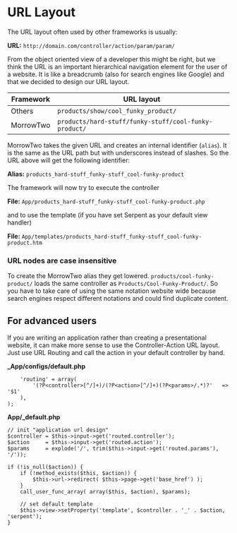 URL Layout
==========

The URL layout often used by other frameworks is usually:

**URL:** `http://domain.com/controller/action/param/param/`

From the object oriented view of a developer this might be right, but we think the URL is an important hierarchical navigation element for the user of a website.
It is like a breadcrumb (also for search engines like Google) and that we decided to design our URL layout.

Framework | URL layout
----------|------------
Others | `products/show/cool_funky_product/`
MorrowTwo | `products/hard-stuff/funky-stuff/cool-funky-product/`

MorrowTwo takes the given URL and creates an internal identifier (`alias`).
It is the same as the URL path but with underscores instead of slashes. So the URL above will get the following identifier:

**Alias:** `products_hard-stuff_funky-stuff_cool-funky-product`

The framework will now try to execute the controller

**File:** `App/products_hard-stuff_funky-stuff_cool-funky-product.php`

and to use the template (if you have set Serpent as your default view handler)

**File:** `App/templates/products_hard-stuff_funky-stuff_cool-funky-product.htm`

### URL nodes are case insensitive

To create the MorrowTwo alias they get lowered.
`products/cool-funky-product/` loads the same controller as `Products/Cool-Funky-Product/`.
So you have to take care of using the same notation website wide because search engines respect different notations and could find duplicate content. 


For advanced users
------------------

If you are writing an application rather than creating a presentational website, it can make more sense to use the Controller-Action URL layout.
Just use URL Routing and call the action in your default controller by hand.

**_App/configs/default.php**
~~~{.php}
	'routing' = array(
		'(?P<controller>[^/]+)/(?P<action>[^/]+)(?P<params>/.*)?'	=> '$1'
	),
);
~~~

**App/_default.php**
~~~{.php}
// init "application url design"
$controller = $this->input->get('routed.controller');
$action     = $this->input->get('routed.action');
$params     = explode('/', trim($this->input->get('routed.params'), '/'));

if (!is_null($action)) {
    if (!method_exists($this, $action)) {
        $this->url->redirect( $this->page->get('base_href') );
    }
    call_user_func_array( array($this, $action), $params);

    // set default template
    $this->view->setProperty('template', $controller . '_' . $action, 'serpent');
}
~~~
